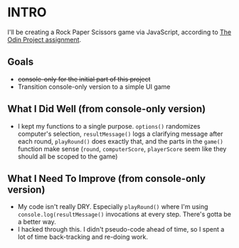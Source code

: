 # INTRO

I'll be creating a Rock Paper Scissors game via JavaScript, according to [The Odin Project assignment](https://www.theodinproject.com/courses/web-development-101/lessons/rock-paper-scissors).

## Goals

- ~~console-only for the initial part of this project~~
- Transition console-only version to a simple UI game

## What I Did Well (from console-only version)

- I kept my functions to a single purpose. `options()` randomizes computer's selection, `resultMessage()` logs a clarifying message after each round, `playRound()` does exactly that, and the parts in the `game()` function make sense (`round`, `computerScore`, `playerScore` seem like they should all be scoped to the game)

## What I Need To Improve (from console-only version)

- My code isn't really DRY. Especially `playRound()` where I'm using `console.log(resultMessage()` invocations at every step. There's gotta be a better way.
- I hacked through this. I didn't pseudo-code ahead of time, so I spent a lot of time back-tracking and re-doing work.
